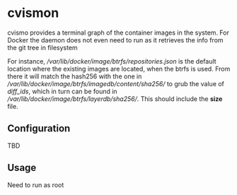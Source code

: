 # cvismon

cvismo provides a terminal graph of the container images in the system.
For Docker the daemon does not even need to run as it retrieves the info from the git tree in filesystem

For instance, */var/lib/docker/image/btrfs/repositories.json* is the default location where the existing images are located, when the btrfs is used. From there it will match the hash256 with the one in */var/lib/docker/image/btrfs/imagedb/content/sha256/* to grub the value of *diff_ids*, which in turn can be found in */var/lib/docker/image/btrfs/layerdb/sha256/*. This should include the **size** file. 

## Configuration
TBD

## Usage
Need to run as root
